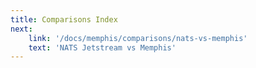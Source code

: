 ```yaml
---
title: Comparisons Index
next:
    link: '/docs/memphis/comparisons/nats-vs-memphis'
    text: 'NATS Jetstream vs Memphis'
---
```

<Index></Index>
